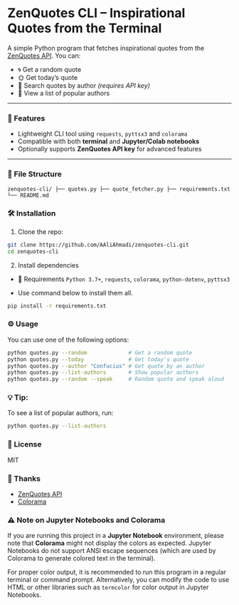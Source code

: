 # ZenQuotes CLI – Inspirational Quotes from the Terminal

A simple Python program that fetches inspirational quotes from the [ZenQuotes API](https://zenquotes.io/). You can:

- 🌀 Get a random quote  
- 🌞 Get today’s quote  
- 🧠 Search quotes by author *(requires API key)*  
- 🧾 View a list of popular authors

---

### 🚀 Features

- Lightweight CLI tool using `requests`, `pyttsx3` and `colorama`
- Compatible with both **terminal** and **Jupyter/Colab notebooks**
- Optionally supports **ZenQuotes API key** for advanced features

---

### 📁 File Structure
`
zenquotes-cli/
├── quotes.py
├── quote_fetcher.py
├── requirements.txt
└── README.md
`


### 🛠️ Installation

1. Clone the repo:

```bash
git clone https://github.com/AAliAhmadi/zenquotes-cli.git
cd zenquotes-cli
```

2. Install dependencies

- 🧪 Requirements
```Python 3.7+```, ```requests```, ```colorama```, ```python-dotenv```, ```pyttsx3```

- Use command below to install them all.
```bash
pip install -r requirements.txt
```

### ⚙️ Usage
You can use one of the following options:
```bash
python quotes.py --random             # Get a random quote
python quotes.py --today              # Get today's quote
python quotes.py --author "Confucius" # Get quote by an author
python quotes.py --list-authors       # Show popular authors
python quotes.py --random --speak     # Random quote and speak aloud
```

### 💡 Tip:
To see a list of popular authors, run:
```bash
python quotes.py --list-authors
```

### 📄 License
MIT

### 🙏 Thanks
- [ZenQuotes API](https://zenquotes.io)
- [Colorama](https://github.com/tartley/colorama)

### ⚠️ Note on Jupyter Notebooks and Colorama

If you are running this project in a **Jupyter Notebook** environment, please note that **Colorama** might not display the colors as expected. Jupyter Notebooks do not support ANSI escape sequences (which are used by Colorama to generate colored text in the terminal). 

For proper color output, it is recommended to run this program in a regular terminal or command prompt. Alternatively, you can modify the code to use HTML or other libraries such as `termcolor` for color output in Jupyter Notebooks.


